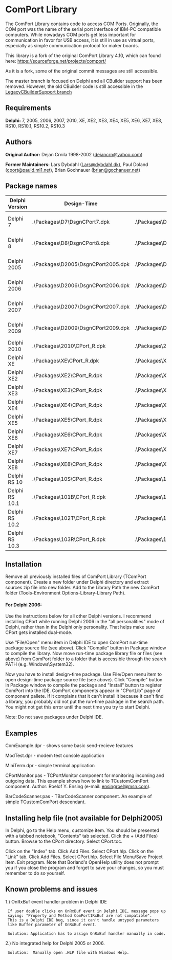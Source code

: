 # ComPort Library

The ComPort Library contains code to access COM Ports. Originally, the COM port was the name of the serial port interface of IBM-PC compatible computers.
While nowadays COM ports get less important for communication in favor for USB access, it is still in use as virtual ports, especially as simple communication protocol for maker boards.

This library is a fork of the original ComPort Library 4.10, which can found here:  https://sourceforge.net/projects/comport/

As it is a fork, some of the original commit messages are still accessible.

The master branch is focused on Delphi and all CBuilder support has been removed. However, the old CBuilder code is still accessible in the [LegacyCBuilderSupport branch](../../../tree/LegacyCBuilderSupport/)

## Requirements

**Delphi:** 7, 2005, 2006, 2007, 2010, XE, XE2, XE3, XE4, XE5, XE6, XE7, XE8, RS10, RS10.1, RS10.2, RS10.3

## Authors

**Original Author:** Dejan Crnila 1998-2002 (dejancrn@yahoo.com)

**Former Maintainers:** Lars Dybdahl (Lars@dybdahl.dk), Paul Doland (cport@pauld.ml1.net), Brian Gochnauer (brian@gochanuer.net)

## Package names

| Delphi Version | Design-Time | Run-Time | State |
|---|---|---|---|
| Delphi 7 | .\Packages\D7\DsgnCPort7.dpk | .\Packages\D7\CPortLib7.dpk | not sufficiently tested |
| Delphi 8 | .\Packages\D8\DsgnCPort8.dpk | .\Packages\D8\CPortLib8.dpk | not sufficiently tested |
| Delphi 2005 | .\Packages\D2005\DsgnCPort2005.dpk | .\Packages\D2005\CPortLib2005.dpk | not sufficiently tested |
| Delphi 2006 | .\Packages\D2006\DsgnCPort2006.dpk | .\Packages\D2006\CPortLib2006.dpk | not sufficiently tested |
| Delphi 2007 | .\Packages\D2007\DsgnCPort2007.dpk | .\Packages\D2007\CPortLib2007.dpk | not sufficiently tested |
| Delphi 2009 | .\Packages\D2009\DsgnCPort2009.dpk | .\Packages\D2009\CPortLib2009.dpk | not sufficiently tested |
| Delphi 2010 | .\Packages\2010\CPort_R.dpk | .\Packages\2010\CPort_D.dpk | should work |
| Delphi XE | .\Packages\XE\CPort_R.dpk | .\Packages\XE\CPort_D.dpk | should work |
| Delphi XE2 | .\Packages\XE2\CPort_R.dpk | .\Packages\XE2\CPort_D.dpk | tested |
| Delphi XE3 | .\Packages\XE3\CPort_R.dpk | .\Packages\XE3\CPort_D.dpk | should work |
| Delphi XE4 | .\Packages\XE4\CPort_R.dpk | .\Packages\XE4\.dpk | should work |
| Delphi XE5 | .\Packages\XE5\CPort_R.dpk | .\Packages\XE5\CPort_D.dpk | should work |
| Delphi XE6 | .\Packages\XE6\CPort_R.dpk | .\Packages\XE6\CPort_D.dpk | should work |
| Delphi XE7 | .\Packages\XE7\CPort_R.dpk | .\Packages\XE7\CPort_D.dpk | tested |
| Delphi XE8 | .\Packages\XE8\CPort_R.dpk | .\Packages\XE8\CPort_D.dpk | should work |
| Delphi RS 10 | .\Packages\10S\CPort_R.dpk | .\Packages\10S\CPort_D.dpk | should work |
| Delphi RS 10.1 | .\Packages\101B\CPort_R.dpk | .\Packages\101B\CPort_D.dpk | tested |
| Delphi RS 10.2 | .\Packages\102T\CPort_R.dpk | .\Packages\102T\CPort_D.dpk | tested |
| Delphi RS 10.3 | .\Packages\103R\CPort_R.dpk | .\Packages\103R\CPort_D.dpk | tested |



## Installation

Remove all previously installed files of ComPort Library (TComPort component). Create a new folder under Delphi directory and extract sources zip file into new folder. Add to the Library Path the new ComPort folder (Tools-Environment Options-Library-Library Path).

#### For Delphi 2006:

Use the instructions below for all other Delphi versions. I recommend installing CPort while running Delphi 2006 in the "all personalities" mode of Delphi, rather than in the Delphi only personality. That helps make sure CPort gets installed dual-mode.

Use "File/Open" menu item in Delphi IDE to open ComPort run-time package source file (see above). Click "Compile" button in Package window to compile the library. Now move run-time package library file or files (see above) from ComPort folder to a folder that is accessible through the search PATH (e.g. Windows\System32).

Now you have to install design-time package. Use File/Open menu item to open design-time package source file (see above). Click "Compile" button in Package window to compile the package and "Install" button to register ComPort into the IDE. ComPort components appear in "CPortLib" page of component pallete.  If it complains that it can't install it because it can't find a library, you probably did not put the run-time package in the search path. You might not get this error until the next time you try to start Delphi.

Note: Do not save packages under Delphi IDE.

## Examples

  ComExample.dpr - shows some basic send-recieve features

  ModTest.dpr - modem test console application

  MiniTerm.dpr - simple terminal application

  CPortMonitor.pas - TCPortMonitor component for monitoring incoming and  outgoing data. This example shows how to link to TCustomComPort component. Author: Roelof Y. Ensing (e-mail: ensingroel@msn.com).

  BarCodeScanner.pas - TBarCodeScanner component. An example of simple TCustomComPort descendant. 


## Installing help file (not available for Delphi2005)
In Delphi, go to the Help menu, customize item. You should be presented with a tabbed notebook, "Contents" tab selected. Click the + (Add Files)  button. Browse to the CPort directory. Select CPort.toc. 

Click on the "Index" tab. Click Add Files. Select CPort.hlp. Click on the "Link" tab. Click Add Files. Select CPort.hlp. Select File Menu/Save Project Item. Exit program. Note that Borland's OpenHelp utility does not prompt you if you close the program and forget to save your changes, so you must remember to do so yourself. 


## Known problems and issues
  1.) OnRxBuf event handler problem in Delphi IDE

     If user double clicks on OnRxBuf event in Delphi IDE, message pops up
     saying: "Property and Method ComPort1RxBuf are not compatible".
     This is a Delphi IDE bug, since it can't handle untyped parameters
     like Buffer parameter of OnRxBuf event.
      
     Solution: Application has to assign OnRxBuf handler manually in code.    

  2.) No integrated help for Delphi 2005 or 2006.

     Solution:  Manually open .HLP file with Windows Help.